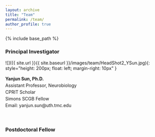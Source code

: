 ```yaml
---
layout: archive
title: "Team"
permalink: /team/
author_profile: true
---
```


{% include base_path %}

### Principal Investigator

![]({{ site.url }}{{ site.baseurl }}/images/team/HeadShot2_YSun.jpg){: style="height: 200px; float: left; margin-right: 10px" }

<div style="line-height: 1.5">
<strong>Yanjun Sun, Ph.D.</strong><br>
Assistant Professor, Neurobiology<br>
CPRIT Scholar<br>
Simons SCGB Fellow<br>
Email: yanjun.sun@uth.tmc.edu
</div>
<br><br>

### Postdoctoral Fellow



